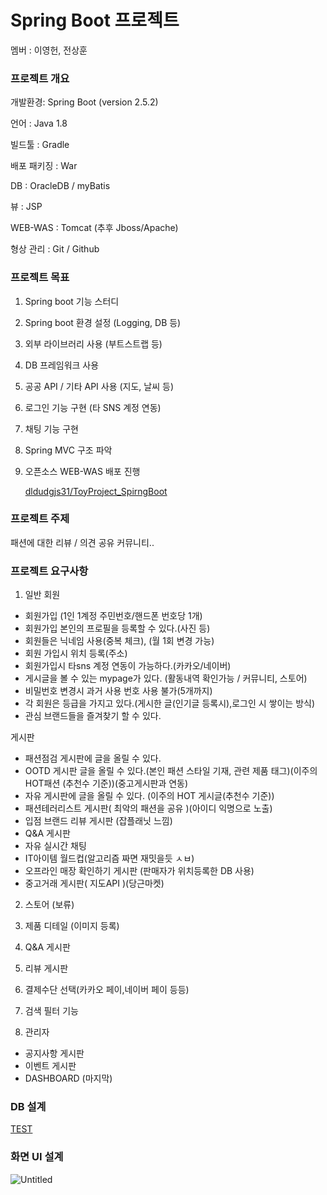 # Spring Boot 프로젝트

멤버 : 이영헌, 전상훈

### 프로젝트 개요

개발환경: Spring Boot (version 2.5.2)

언어 : Java 1.8

빌드툴 : Gradle

배포 패키징 : War

DB : OracleDB / myBatis

뷰 : JSP

WEB-WAS : Tomcat (추후 Jboss/Apache)

형상 관리 : Git / Github

### 프로젝트 목표

1. Spring boot 기능 스터디
2. Spring boot 환경 설정 (Logging, DB 등)
3. 외부 라이브러리 사용 (부트스트랩 등)
4. DB 프레임워크 사용
5. 공공 API / 기타 API 사용 (지도, 날씨 등)
6. 로그인 기능 구현 (타 SNS 계정 연동)
7. 채팅 기능 구현
8. Spring MVC 구조 파악
9. 오픈소스 WEB-WAS 배포 진행

    [dldudgjs31/ToyProject_SpirngBoot](https://github.com/dldudgjs31/ToyProject_SpirngBoot)

### 프로젝트 주제

패션에 대한 리뷰 / 의견 공유 커뮤니티..

### 프로젝트 요구사항

1. 일반 회원
- 회원가입 (1인 1계정 주민번호/핸드폰 번호당 1개)
- 회원가입 본인의 프로필을 등록할 수 있다.(사진 등)
- 회원들은 닉네임 사용(중복 체크), (월 1회 변경 가능)
- 회원 가입시 위치 등록(주소)
- 회원가입시 타sns 계정 연동이 가능하다.(카카오/네이버)
- 게시글을 볼 수 있는 mypage가 있다. (활동내역 확인가능 / 커뮤니티, 스토어)
- 비밀번호 변경시 과거 사용 번호 사용 불가(5개까지)
- 각 회원은 등급을 가지고 있다.(게시한 글(인기글 등록시),로그인 시 쌓이는 방식)
- 관심 브랜드들을 즐겨찾기 할 수 있다.

게시판

- 패션점검 게시판에 글을 올릴 수 있다.
- OOTD 게시판 글을 올릴 수 있다.(본인 패션 스타일 기재, 관련 제품 태그)(이주의 HOT패션 (추천수 기준))(중고게시판과 연동)
- 자유 게시판에 글을 올릴 수 있다. (이주의 HOT 게시글(추천수 기준))
- 패션테러리스트 게시판( 최악의 패션을 공유 )(아이디 익명으로 노출)
- 입점 브랜드 리뷰 게시판 (잡플래닛 느낌)
- Q&A 게시판
- 자유 실시간 채팅
- IT아이템 월드컵(알고리즘 짜면 재밋을듯 ㅅㅂ)
- 오프라인 매장 확인하기 게시판 (판매자가 위치등록한 DB 사용)
- 중고거래 게시판( 지도API )(당근마켓)

2. 스토어 (보류)

1. 제품 디테일 (이미지 등록)
2. Q&A 게시판
3. 리뷰 게시판
4. 결제수단 선택(카카오 페이,네이버 페이 등등)
5. 검색 필터 기능

3. 관리자

- 공지사항 게시판
- 이벤트 게시판
- DASHBOARD (마지막)

### DB 설계

[TEST](https://www.erdcloud.com/d/ayRa9fNqcH4KyH5Km)

### 화면 UI 설계
![Untitled](https://user-images.githubusercontent.com/73415181/124377708-426e9980-dce8-11eb-9347-1ce51057d43b.png)
